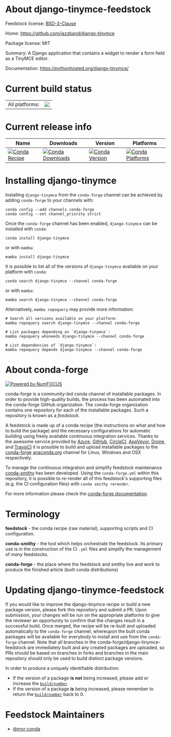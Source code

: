 About django-tinymce-feedstock
==============================

Feedstock license: [BSD-3-Clause](https://github.com/conda-forge/django-tinymce-feedstock/blob/main/LICENSE.txt)

Home: https://github.com/jazzband/django-tinymce

Package license: MIT

Summary: A Django application that contains a widget to render a form field as a TinyMCE editor.

Documentation: https://pythonhosted.org/django-tinymce/

Current build status
====================


<table><tr><td>All platforms:</td>
    <td>
      <a href="https://dev.azure.com/conda-forge/feedstock-builds/_build/latest?definitionId=15130&branchName=main">
        <img src="https://dev.azure.com/conda-forge/feedstock-builds/_apis/build/status/django-tinymce-feedstock?branchName=main">
      </a>
    </td>
  </tr>
</table>

Current release info
====================

| Name | Downloads | Version | Platforms |
| --- | --- | --- | --- |
| [![Conda Recipe](https://img.shields.io/badge/recipe-django--tinymce-green.svg)](https://anaconda.org/conda-forge/django-tinymce) | [![Conda Downloads](https://img.shields.io/conda/dn/conda-forge/django-tinymce.svg)](https://anaconda.org/conda-forge/django-tinymce) | [![Conda Version](https://img.shields.io/conda/vn/conda-forge/django-tinymce.svg)](https://anaconda.org/conda-forge/django-tinymce) | [![Conda Platforms](https://img.shields.io/conda/pn/conda-forge/django-tinymce.svg)](https://anaconda.org/conda-forge/django-tinymce) |

Installing django-tinymce
=========================

Installing `django-tinymce` from the `conda-forge` channel can be achieved by adding `conda-forge` to your channels with:

```
conda config --add channels conda-forge
conda config --set channel_priority strict
```

Once the `conda-forge` channel has been enabled, `django-tinymce` can be installed with `conda`:

```
conda install django-tinymce
```

or with `mamba`:

```
mamba install django-tinymce
```

It is possible to list all of the versions of `django-tinymce` available on your platform with `conda`:

```
conda search django-tinymce --channel conda-forge
```

or with `mamba`:

```
mamba search django-tinymce --channel conda-forge
```

Alternatively, `mamba repoquery` may provide more information:

```
# Search all versions available on your platform:
mamba repoquery search django-tinymce --channel conda-forge

# List packages depending on `django-tinymce`:
mamba repoquery whoneeds django-tinymce --channel conda-forge

# List dependencies of `django-tinymce`:
mamba repoquery depends django-tinymce --channel conda-forge
```


About conda-forge
=================

[![Powered by
NumFOCUS](https://img.shields.io/badge/powered%20by-NumFOCUS-orange.svg?style=flat&colorA=E1523D&colorB=007D8A)](https://numfocus.org)

conda-forge is a community-led conda channel of installable packages.
In order to provide high-quality builds, the process has been automated into the
conda-forge GitHub organization. The conda-forge organization contains one repository
for each of the installable packages. Such a repository is known as a *feedstock*.

A feedstock is made up of a conda recipe (the instructions on what and how to build
the package) and the necessary configurations for automatic building using freely
available continuous integration services. Thanks to the awesome service provided by
[Azure](https://azure.microsoft.com/en-us/services/devops/), [GitHub](https://github.com/),
[CircleCI](https://circleci.com/), [AppVeyor](https://www.appveyor.com/),
[Drone](https://cloud.drone.io/welcome), and [TravisCI](https://travis-ci.com/)
it is possible to build and upload installable packages to the
[conda-forge](https://anaconda.org/conda-forge) [anaconda.org](https://anaconda.org/)
channel for Linux, Windows and OSX respectively.

To manage the continuous integration and simplify feedstock maintenance
[conda-smithy](https://github.com/conda-forge/conda-smithy) has been developed.
Using the ``conda-forge.yml`` within this repository, it is possible to re-render all of
this feedstock's supporting files (e.g. the CI configuration files) with ``conda smithy rerender``.

For more information please check the [conda-forge documentation](https://conda-forge.org/docs/).

Terminology
===========

**feedstock** - the conda recipe (raw material), supporting scripts and CI configuration.

**conda-smithy** - the tool which helps orchestrate the feedstock.
                   Its primary use is in the construction of the CI ``.yml`` files
                   and simplify the management of *many* feedstocks.

**conda-forge** - the place where the feedstock and smithy live and work to
                  produce the finished article (built conda distributions)


Updating django-tinymce-feedstock
=================================

If you would like to improve the django-tinymce recipe or build a new
package version, please fork this repository and submit a PR. Upon submission,
your changes will be run on the appropriate platforms to give the reviewer an
opportunity to confirm that the changes result in a successful build. Once
merged, the recipe will be re-built and uploaded automatically to the
`conda-forge` channel, whereupon the built conda packages will be available for
everybody to install and use from the `conda-forge` channel.
Note that all branches in the conda-forge/django-tinymce-feedstock are
immediately built and any created packages are uploaded, so PRs should be based
on branches in forks and branches in the main repository should only be used to
build distinct package versions.

In order to produce a uniquely identifiable distribution:
 * If the version of a package **is not** being increased, please add or increase
   the [``build/number``](https://docs.conda.io/projects/conda-build/en/latest/resources/define-metadata.html#build-number-and-string).
 * If the version of a package **is** being increased, please remember to return
   the [``build/number``](https://docs.conda.io/projects/conda-build/en/latest/resources/define-metadata.html#build-number-and-string)
   back to 0.

Feedstock Maintainers
=====================

* [@mxr-conda](https://github.com/mxr-conda/)

